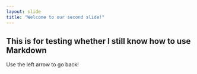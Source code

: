 ```yaml
---
layout: slide
title: "Welcome to our second slide!"
---
```

## This is for testing whether I still know how to use Markdown 
Use the left arrow to go back!

